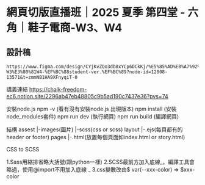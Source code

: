 # 網頁切版直播班｜2025 夏季 第四堂 - 六角｜鞋子電商-W3、W4

## 設計稿 
```
https://www.figma.com/design/CYjKvZQo3db8xYCp6DCkKj/%E5%85%AD%E8%A7%92%EF%BD%9C%E9%9E%8B%E5%AD%90%E9%9B%BB%E5%95%86-W3%E3%80%81W4-%EF%BC%88student-ver.%EF%BC%89?node-id=12008-13571&t=zmmNB1HA9XFnyqiT-0
```

講義連結
https://chalk-freedom-ec6.notion.site/2296ab47eb48805c9b5ad190c7437e36?pvs=74


安裝node.js
npm -v (看有沒有安裝node.js 出現版本)
npm install (安裝node_modules套件) 
npm run dev (執行網頁)
npm run build (編譯網頁)

結構
assest
|-images(圖片)
|-scss(css or scss)
layout
|-.ejs(每頁都有的header or footer)
pages
|-.html(放置每個頁面如index.html or story.html)


CSS to SCSS

1.Sass用縮排省略大括號(跟python一樣)
2.SCSS最前方加入底線_，編譯工具會略過，使用@import不用加入底線 _
3.css變數改由$ var(--xxx-color) => $xxx-color

